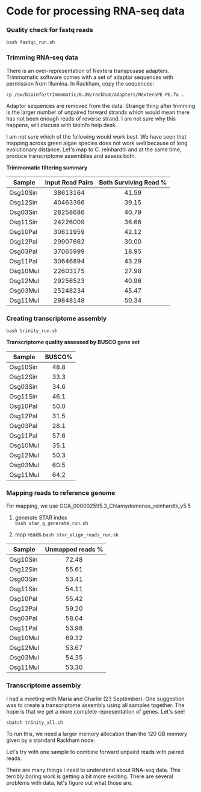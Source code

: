 # Code for processing RNA-seq data

### Quality check for fastq reads

`bash fastqc_run.sh`

### Trimming RNA-seq data

There is an over-representation of Nextera transposase adapters. Trimmomatic software comes with a set of adaptor
sequences with permission from Illumina. In Rackham, copy the sequences:

`cp /sw/bioinfo/trimmomatic/0.39/rackham/adapters/NexteraPE-PE.fa .`

Adaptor sequences are removed from the data. Strange thing after trimming is the larger number of unpaired forward strands which 
would mean there has not been enough reads of reverse strand. I am not sure why this happens, will discuss with bioinfo help desk.

I am not sure which of the following would work best. We have seen that mapping across green algae species does not work well because of long evolutionary distance. Let's map to C. reinhardtii and at the same time, produce transcriptome assemblies and assess both.

**Trimmomatic filtering summary**

| Sample        | Input Read Pairs | Both Surviving Read % | 
| ------------- |:----------------:|:---------------------:|
| Osg10Sin      | 38613164         | 41.59                 |
| Osg12Sin      | 40463366         | 39.15                 |
| Osg03Sin      | 28258686         | 40.79                 |
| Osg11Sin      | 24226009         | 36.66                 |
| Osg10Pal      | 30611959         | 42.12                 |
| Osg12Pal      | 29907662         | 30.00                 |
| Osg03Pal      | 37065999         | 18.95                 |
| Osg11Pal      | 30646894         | 43.29                 |
| Osg10Mul      | 22603175         | 27.98                 |
| Osg12Mul      | 29256523         | 40.96                 |
| Osg03Mul      | 25248234         | 45.47                 |
| Osg11Mul      | 29848148         | 50.34                 |



### Creating transcriptome assembly
`bash trinity_run.sh`

**Transcriptome quality assessed by BUSCO gene set**

| Sample        | BUSCO%        |
| ------------- |:-------------:|
| Osg10Sin      | 48.8          |
| Osg12Sin      | 33.3          |
| Osg03Sin      | 34.6          |
| Osg11Sin      | 46.1          |
| Osg10Pal      | 50.0          |
| Osg12Pal      | 31.5          |
| Osg03Pal      | 28.1          |
| Osg11Pal      | 57.6          |
| Osg10Mul      | 35.1          |
| Osg12Mul      | 50.3          |
| Osg03Mul      | 60.5 |
| Osg11Mul      | 64.2          |

### Mapping reads to reference genome 
For mapping, we use GCA_000002595.3_Chlamydomonas_reinhardtii_v5.5

1. generate STAR index <br>
`bash star_g_generate_run.sh`

2. map reads
`bash star_align_reads_run.sh`

| Sample        | Unmapped reads % |
| ------------- |:----------------:|
| Osg10Sin      | 72.48         |
| Osg12Sin      | 55.61         |
| Osg03Sin      | 53.41         |
| Osg11Sin      | 54.11         |
| Osg10Pal      | 55.42         |
| Osg12Pal      | 59.20         |
| Osg03Pal      | 58.04         |
| Osg11Pal      | 53.98         |
| Osg10Mul      | 69.32         |
| Osg12Mul      | 53.67         |
| Osg03Mul      | 54.35         |
| Osg11Mul      | 53.30         |

### Transcriptome assembly 
I had a meeting with Maria and Charlie (23 September). One suggestion was to create a transcriptome assembly 
using all samples together. The hope is that we get a more complete representation of genes. Let's see!

`sbatch trinity_all.sh`

To run this, we need a larger memory allocation than the 120 GB memory given by a standard Rackham node.

Let's try with one sample to combine forward unpaird reads with paired reads.

There are many things I need to understand about RNA-seq data. This terribly boring work is getting a bit more exciting. There are several problems with data, let's figure out what those are. 



